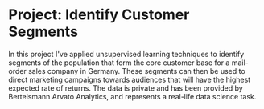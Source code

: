 # Project: Identify Customer Segments

In this project I've applied unsupervised learning techniques to identify segments of the population that form the core customer base for a mail-order sales company in Germany. These segments can then be used to direct marketing campaigns towards audiences that will have the highest expected rate of returns. The data is private and has been provided by Bertelsmann Arvato Analytics, and represents a real-life data science task.